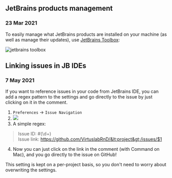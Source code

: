 ## JetBrains products management
### 23 Mar 2021

To easily manage what JetBrains products are installed on your machine (as well as manage their updates),
use [JetBrains Toolbox](https://www.jetbrains.com/toolbox-app/):

![jetbrains toolbox](jetbrains_toolbox.png)


## Linking issues in JB IDEs
### 7 May 2021

If you want to reference issues in your code from JetBrains IDE, you can add a regex pattern
to the settings and go directly to the issue by just clicking on it in the comment.
1. `Preferences` -> `Issue Navigation`
2. ![](heavy_plus_sign)
3. A simple regex:

> Issue ID: #(\d+) <br/>
> Issue link: https://github.com/VirtuslabRnD/&lt;project&gt;/issues/$1

4. Now you can just click on the link in the comment (with Command on Mac), and you go directly to the issue on GitHub!

This setting is kept on a per-project basis, so you don't need to worry about overwriting the settings.
